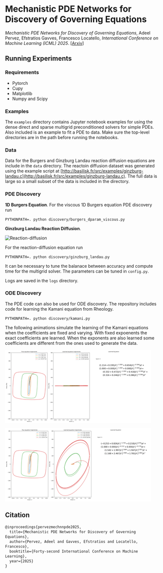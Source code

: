 # Mechanistic PDE Networks for Discovery of Governing Equations

*Mechanistic PDE Networks for Discovery of Governing Equations*, Adeel Pervez, Efstratios Gavves, Francesco Locatello, *International Conference on Machine Learning (ICML) 2025*. \[[Arxiv](http://arxiv.org/abs/2502.18377)\]



## Running Experiments

### Requirements
- Pytorch
- Cupy
- Matplotlib
- Numpy and Scipy

### Examples

The `examples` directory contains Jupyter notebook examples for using the dense direct and sparse multigrid preconditioned solvers for simple PDEs. Also included is an example to fit a PDE to data.  Make sure the top-level directories are in the path before running the notebooks.

### Data

Data for the Burgers and Ginzburg Landau reaction diffusion equations are include in the `data` directory. The reactoin diffusion dataset was generated using the example script at [http://basilisk.fr/src/examples/ginzburg-landau.c](http://basilisk.fr/src/examples/ginzburg-landau.c). The full data is large so a small subset of the data is included in the directory.

### PDE Discovery

**1D Burgers Equation**. For the viscous 1D Burgers equation PDE discovery run

```
PYTHONPATH=. python discovery/burgers_dparam_viscous.py
```

**Ginzburg Landau Reaction Diffusion**. 

![Reaction-diffusion](img/react_diff_A2.gif)

For the reaction-diffusion equation run
```
PYTHONPATH=. python discovery/ginzburg_landau.py
```

It can be necessary to tune the balanace between accuracy and compute time for the multigrid solver. The parameters can be tuned in `config.py`.

Logs are saved in the `logs` directory. 

### ODE Discovery 
The PDE code can also be used for ODE discovery. The repository includes code for learning the Kamani equation from Rheology.
```
PYTHONPATH=. python discovery/kamani.py
```

The following animations simulate the learning of the Kamani equations when the coefficients are fixed and varying. With fixed expoenents the exact coefficients are learned. When the exponents are also learned some coefficients are different from the ones used to generate the data.

![Kamani-Fixed-Exp](img/kamani_fixed_exp.gif)

![Kamani-Varying-Exp](img/kamani_varying_exp.gif)

## Citation
```
@inproceedings{pervezmechnnpde2025,
  title={Mechanistic PDE Networks for Discovery of Governing Equations},
  author={Pervez, Adeel and Gavves, Efstratios and Locatello, Francesco},
  booktitle={Forty-second International Conference on Machine Learning},
  year={2025}
}
```